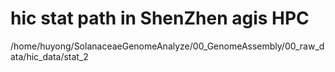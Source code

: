 # hic stat path in ShenZhen agis HPC
/home/huyong/SolanaceaeGenomeAnalyze/00_GenomeAssembly/00_raw_data/hic_data/stat_2

